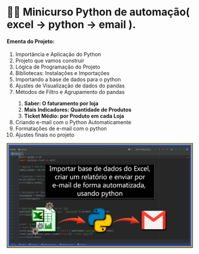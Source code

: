 # 👨‍💻️ Minicurso Python de automação( excel -> python -> email ).

#### Ementa do Projeto:

<ol>
  <li>Importância e Aplicação do Python</li>
  <li>Projeto que vamos construir</li>
  <li>Lógica de Programação do Projeto</li>
  <li>Bibliotecas: Instalações e Importações</li>
  <li>Importando a base de dados para o python</li>
  <li>Ajustes de Visualização de dados do pandas</li>
  <li>Métodos de Filtro e Agrupamento do pandas </li>
    <ol>
      <li><b>Saber: O faturamento por loja</b></li>
      <li><b>Mais Indicadores: Quantidade de Produtos</b></li>
      <li><b>Ticket Médio: por Produto em cada Loja</b></li>
    </ol>
  <li>Criando e-mail com o Python Automaticamente</li>
  <li>Formatações de e-mail com o python</li>
  <li>Ajustes finais no projeto</li>
</ol>



<p align="center">
<img src="./img/thumbnail.png" width="550" >
</p>
